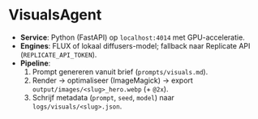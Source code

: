 # VisualsAgent

- **Service**: Python (FastAPI) op `localhost:4014` met GPU-acceleratie.
- **Engines**: FLUX of lokaal diffusers-model; fallback naar Replicate API (`REPLICATE_API_TOKEN`).
- **Pipeline**:
  1. Prompt genereren vanuit brief (`prompts/visuals.md`).
  2. Render → optimaliseer (ImageMagick) → export `output/images/<slug>_hero.webp` (+ `@2x`).
  3. Schrijf metadata (`prompt`, `seed`, `model`) naar `logs/visuals/<slug>.json`.

